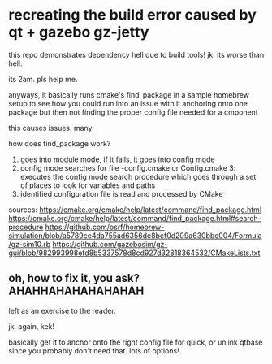 # recreating the build error caused by qt + gazebo gz-jetty

this repo demonstrates dependency hell due to build tools! jk. its worse than hell. 

 its 2am. pls help me.


anyways, it basically runs cmake's find_package in a sample homebrew setup to see how you could run into an issue with it anchoring onto one package but then not finding the proper config file needed for a cmponent

this causes issues. many.

how does find_package work?

1. goes into module mode, if it fails, it goes into config mode
2. config mode searches for file <packageName>-config.cmake or <packageName>Config.cmake
3: executes the config mode search procedure which goes through a set of places to look for variables and paths
4. identified configuration file is read and processed by CMake


sources:
https://cmake.org/cmake/help/latest/command/find_package.html
https://cmake.org/cmake/help/latest/command/find_package.html#search-procedure
https://github.com/osrf/homebrew-simulation/blob/a5789ce4da755ad6356de8bcf0d209a630bbc004/Formula/gz-sim10.rb
https://github.com/gazebosim/gz-gui/blob/982993998efd8b5337578d8cd927d32818364532/CMakeLists.txt


## oh, how to fix it, you ask? AHAHHAHAHAHAHAHAH

left as an exercise to the reader.

jk, again, kek! 

basically get it to anchor onto the right config file for quick, or unlink qtbase since you probably don't need that. lots of options!
